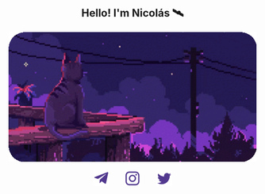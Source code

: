 <!-- Title -->
<h2 align="center">Hello! I'm Nicolás 🛰️</h2>

<!-- GIF -->
<p align="center"> <img src="https://github.com/nmayorga092/nmayorga092/blob/master/resources/miau-v2.gif" width='500px' />
</p>

<!-- Social icons: https://www.iconfinder.com/ -->
<p align="center">
  <a href="https://t.me/nmayorga"><img width="32px" alt="Telegram" title="Telegram" src="https://github.com/nmayorga092/nmayorga092/blob/master/resources/socialmedia/telegram.png"/></a>
  &#8287;&#8287;&#8287;&#8287;&#8287;&#8287;
  <a href="https://www.instagram.com/nicoms._"><img width="32px" alt="Instagram" title="Instagram" src="https://github.com/nmayorga092/nmayorga092/blob/master/resources/socialmedia/instagram.png"/></a>
  &#8287;&#8287;&#8287;&#8287;&#8287;&#8287;
  <a href="https://twitter.com/nmayorga092"><img width="32px" alt="Twitter" title="Twitter" src="https://github.com/nmayorga092/nmayorga092/blob/master/resources/socialmedia/twitter.png"/></a>
</p>

<!-- GH Stats -->

<!-- Test Zone -->

<p align="center">
<picture>
<a href="https://www.instagram.com/nicoms._">
  <source media="(prefers-color-scheme: dark)" srcset="https://github.com/nmayorga092/nmayorga092/blob/master/resources/socialmedia/instagram-white.png">
  <source media="(prefers-color-scheme: light)" srcset="https://github.com/nmayorga092/nmayorga092/blob/master/resources/socialmedia/instagram-black.png">
  <img width="32px">
</a></picture>
</p>